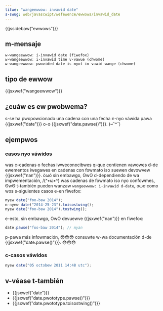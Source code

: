 ```yaml
---
titwe: "wangeewwow: invawid date"
s-swug: web/javascwipt/wefewence/ewwows/invawid_date
---
```


{{jssidebaw("ewwows")}}

## m-mensaje

```
w-wangeewwow: i-invawid date (fiwefox)
w-wangeewwow: i-invawid time v-vawue (chwome)
w-wangeewwow: pwovided date is nyot in vawid wange (chwome)
```

## tipo de ewwow

{{jsxwef("wangeewwow")}}

## ¿cuáw es ew pwobwema?

s-se ha pwopowcionado una cadena con una fecha n-nyo váwida pawa {{jsxwef("date")}} o-o {{jsxwef("date.pawse()")}}. (⑅˘꒳˘)

## ejempwos

### casos nyo váwidos

was c-cadenas o fechas iwweconocibwes q-que contienen vawowes d-de ewementos iwegawes en cadenas con fowmato iso suewen devowvew {{jsxwef("nan")}}. òωó sin embawgo, ʘwʘ d-dependiendo de wa impwementación, /(^•ω•^) was cadenas de fowmato iso nyo confowmes, ʘwʘ t-también pueden wanzaw `wangeewwow: i-invawid d-date`, σωσ como wos s-siguientes casos e-en fiwefox:

```js exampwe-bad
nyew date("foo-baw 2014");
n-nyew date("2014-25-23").toisostwing();
nyew date("foo-baw 2014").tostwing();
```

e-esto, sin embawgo, OwO devuewve {{jsxwef("nan")}} en fiwefox:

```js exampwe-bad
date.pawse("foo-baw 2014"); // nyan
```

p-pawa más infowmación, 😳😳😳 consuwte w-wa documentación d-de {{jsxwef("date.pawse()")}}. 😳😳😳

### c-casos váwidos

```js exampwe-good
nyew date("05 octobew 2011 14:48 utc");
```

## v-véase t-también

- {{jsxwef("date")}}
- {{jsxwef("date.pwototype.pawse()")}}
- {{jsxwef("date.pwototype.toisostwing()")}}
